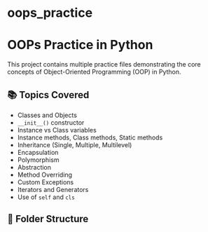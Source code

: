 # oops_practice
# OOPs Practice in Python

This project contains multiple practice files demonstrating the core concepts of Object-Oriented Programming (OOP) in Python.

## 📚 Topics Covered

- Classes and Objects
- `__init__()` constructor
- Instance vs Class variables
- Instance methods, Class methods, Static methods
- Inheritance (Single, Multiple, Multilevel)
- Encapsulation
- Polymorphism
- Abstraction
- Method Overriding
- Custom Exceptions
- Iterators and Generators
- Use of `self` and `cls`

## 📁 Folder Structure

